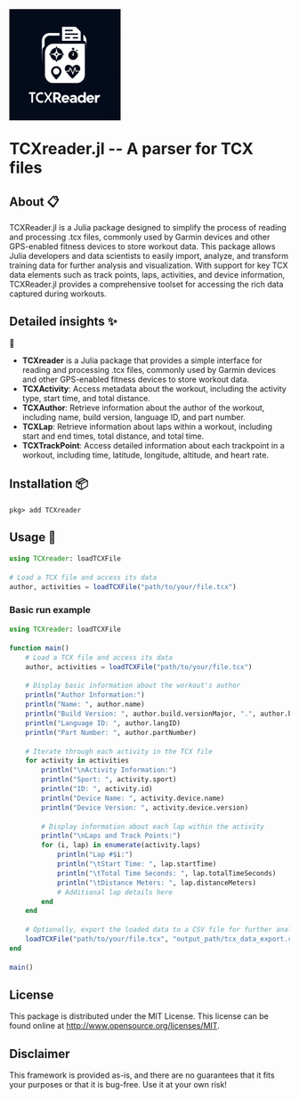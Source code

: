 <div width="200" style="background-color: white; width: 200px">
 <img width="200" style="margin-bottom:-8px" src="https://raw.githubusercontent.com/firefly-cpp/TCXreader.jl/main/.github/logo/tcxreader_jl.webp">
</div>

# TCXreader.jl -- A parser for TCX files

## About 📋

TCXReader.jl is a Julia package designed to simplify the process of reading and processing .tcx files, commonly used by Garmin devices and other GPS-enabled fitness devices to store workout data. This package allows Julia developers and data scientists to easily import, analyze, and transform training data for further analysis and visualization. With support for key TCX data elements such as track points, laps, activities, and device information, TCXReader.jl provides a comprehensive toolset for accessing the rich data captured during workouts.

## Detailed insights ✨
🚀
- **TCXreader** is a Julia package that provides a simple interface for reading and processing .tcx files, commonly used by Garmin devices and other GPS-enabled fitness devices to store workout data.
- **TCXActivity**: Access metadata about the workout, including the activity type, start time, and total distance.
- **TCXAuthor**: Retrieve information about the author of the workout, including name, build version, language ID, and part number.
- **TCXLap**: Retrieve information about laps within a workout, including start and end times, total distance, and total time.
- **TCXTrackPoint**: Access detailed information about each trackpoint in a workout, including time, latitude, longitude, altitude, and heart rate.

## Installation 📦

```
pkg> add TCXreader
```

## Usage 🚀

```julia
using TCXreader: loadTCXFile

# Load a TCX file and access its data
author, activities = loadTCXFile("path/to/your/file.tcx")
```

### Basic run example

```julia
using TCXreader: loadTCXFile

function main()
    # Load a TCX file and access its data
    author, activities = loadTCXFile("path/to/your/file.tcx")

    # Display basic information about the workout's author
    println("Author Information:")
    println("Name: ", author.name)
    println("Build Version: ", author.build.versionMajor, ".", author.build.versionMinor)
    println("Language ID: ", author.langID)
    println("Part Number: ", author.partNumber)

    # Iterate through each activity in the TCX file
    for activity in activities
        println("\nActivity Information:")
        println("Sport: ", activity.sport)
        println("ID: ", activity.id)
        println("Device Name: ", activity.device.name)
        println("Device Version: ", activity.device.version)

        # Display information about each lap within the activity
        println("\nLaps and Track Points:")
        for (i, lap) in enumerate(activity.laps)
            println("Lap #$i:")
            println("\tStart Time: ", lap.startTime)
            println("\tTotal Time Seconds: ", lap.totalTimeSeconds)
            println("\tDistance Meters: ", lap.distanceMeters)
            # Additional lap details here
        end
    end

    # Optionally, export the loaded data to a CSV file for further analysis
    loadTCXFile("path/to/your/file.tcx", "output_path/tcx_data_export.csv")
end

main()
```

## License

This package is distributed under the MIT License. This license can be found online at <http://www.opensource.org/licenses/MIT>.

## Disclaimer

This framework is provided as-is, and there are no guarantees that it fits your purposes or that it is bug-free. Use it at your own risk!
